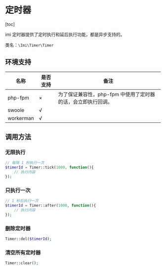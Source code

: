 # 定时器

[toc]

imi 定时器提供了定时执行和延后执行功能，都是异步支持的。

类名：`\Imi\Timer\Timer`

## 环境支持

名称 | 是否支持 | 备注
-|-|-
php-fpm | × | 为了保证兼容性，php-fpm 中使用了定时器的话，会立即执行回调。 |
swoole | √ |  |
workerman | √ |  |

## 调用方法

### 无限执行

```php
// 每隔 1 秒执行一次
$timerId = Timer::tick(1000, function(){
    // 执行内容
});
```

### 只执行一次

```php
// 1 秒后执行一次
$timerId = Timer::after(1000, function(){
    // 执行内容
});
```

### 删除定时器

```php
Timer::del($timerId);
```

### 清空所有定时器

```php
Timer::clear();
```
